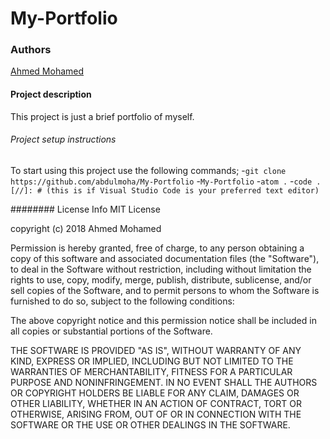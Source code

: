 # My-Portfolio


### Authors
[Ahmed Mohamed](https://github.com/abdulmoha)

#### Project description
This project is just a brief portfolio of myself.

###### Project setup instructions
To start using this project use the following commands;
-`git clone https://github.com/abdulmoha/My-Portfolio`
-`My-Portfolio`
-`atom .`
-`code . [//]: # (this is if Visual Studio Code is your preferred text editor)`

######## License Info
MIT License

copyright (c) 2018 Ahmed Mohamed

Permission is hereby granted, free of charge, to any person obtaining a copy of this software and associated documentation files (the "Software"), to deal in the Software without restriction, including without limitation the rights to use, copy, modify, merge, publish, distribute, sublicense, and/or sell copies of the Software, and to permit persons to whom the Software is furnished to do so, subject to the following conditions:

The above copyright notice and this permission notice shall be included in all copies or substantial portions of the Software.

THE SOFTWARE IS PROVIDED "AS IS", WITHOUT WARRANTY OF ANY KIND, EXPRESS OR IMPLIED, INCLUDING BUT NOT LIMITED TO THE WARRANTIES OF MERCHANTABILITY, FITNESS FOR A PARTICULAR PURPOSE AND NONINFRINGEMENT. IN NO EVENT SHALL THE AUTHORS OR COPYRIGHT HOLDERS BE LIABLE FOR ANY CLAIM, DAMAGES OR OTHER LIABILITY, WHETHER IN AN ACTION OF CONTRACT, TORT OR OTHERWISE, ARISING FROM, OUT OF OR IN CONNECTION WITH THE SOFTWARE OR THE USE OR OTHER DEALINGS IN THE SOFTWARE.
